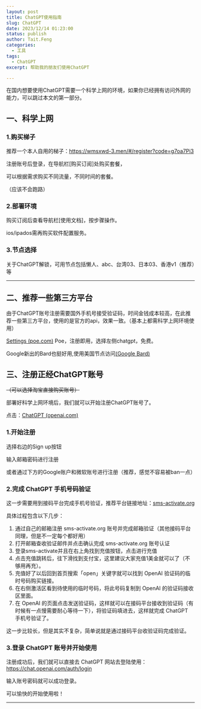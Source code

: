 ```yaml
---
layout: post
title: ChatGPT使用指南
slug: ChatGPT
date: 2023/12/14 01:23:00
status: publish
author: Tait.Feng
categories:
  - 工具
tags:
  - ChatGPT
excerpt: 帮助我的朋友们使用ChatGPT

---
```


在国内想要使用ChatGPT需要一个科学上网的环境，如果你已经拥有访问外网的能力，可以跳过本文的第一部分。

## 一、科学上网

### 1.购买梯子

推荐一个本人自用的梯子：https://wmsxwd-3.men/#/register?code=g7oa7Pi3

注册账号后登录，在导航栏[购买订阅]处购买套餐，

可以根据需求购买不同流量，不同时间的套餐。

（应该不会跑路）

### 2.部署环境

购买订阅后查看导航栏[使用文档]，按步骤操作。

ios/ipados需再购买软件配置服务。

### 3.节点选择

关于ChatGPT解锁，可用节点包括懒人、abc、台湾03、日本03、香港v1（推荐）等

---------------

## 二、推荐一些第三方平台

由于ChatGPT账号注册需要国外手机号接受验证码，时间金钱成本较高，在此推荐一些第三方平台，使用的是官方的api，效果一致。（基本上都需科学上网环境使用）

[Settings (poe.com)](https://poe.com/ChatGPT)  Poe，注册即用，选择左侧chatgpt，免费。

Google新出的Bard也挺好用,使用美国节点访问[(Google Bard)](https://bard.google.com/chat)

## 三、注册正经ChatGPT账号

~~（可以选择淘宝直接购买账号）~~

部署好科学上网环境后，我们就可以开始注册ChatGPT账号了。

点击：[ChatGPT (openai.com)](https://chat.openai.com/)

### 1.开始注册

选择右边的Sign up按钮

输入邮箱密码进行注册

或者通过下方的Google账户和微软账号进行注册（推荐，感觉不容易被ban一点）

### 2.完成 ChatGPT 手机号码验证

这一步需要用到接码平台完成手机号验证，推荐平台链接地址：[sms-activate.org](https://sms-activate.org/?ref=1991106)

具体过程包含以下几步：

1. 通过自己的邮箱注册 sms-activate.org 账号并完成邮箱验证（其他接码平台同理，但是不一定每个都好用）
2. 打开邮箱查收验证邮件并点击确认完成 sms-activate.org 账号认证
3. 登录sms-activate并且在右上角找到充值按钮，点击进行充值
4. 点击充值跳转后，往下滑找到支付宝，这里建议大家充值1美金就可以了（不够用再充）。
5. 充值好了以后回到首页搜索「open」关键字就可以找到 OpenAI 验证码的临时号码购买链接。
6. 在右侧激活区看到待使用的临时号码，将此号码复制到 OpenAI 的验证码接收区里面。
7. 在 OpenAI 的页面点击发送验证码，这样就可以在接码平台接收到验证码（有时候有一点慢需要耐心等待一下），将验证码填进去，这样就完成 ChatGPT 手机号验证了。

这一步比较长，但是其实不复杂，简单说就是通过接码平台收验证码完成验证。

### 3.登录 ChatGPT 账号并开始使用

注册成功后，我们就可以直接去 ChatGPT 网站去登陆使用： https://chat.openai.com/auth/login

输入账号密码就可以成功登录。

可以愉快的开始使用啦！

-------------------

